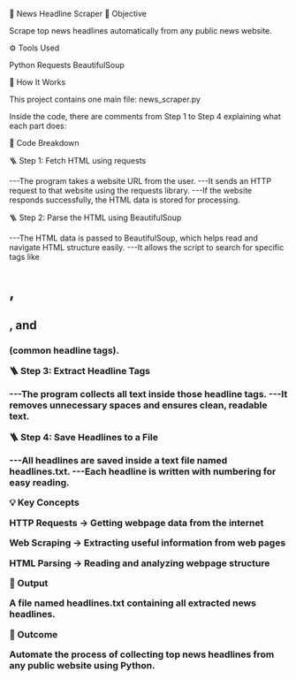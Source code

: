 📰 News Headline Scraper
🧠 Objective

Scrape top news headlines automatically from any public news website.

⚙️ Tools Used

Python
Requests
BeautifulSoup

🚀 How It Works

This project contains one main file:
news_scraper.py

Inside the code, there are comments from Step 1 to Step 4 explaining what each part does:

🧩 Code Breakdown

🪜 Step 1: Fetch HTML using requests

---The program takes a website URL from the user.
---It sends an HTTP request to that website using the requests library.
---If the website responds successfully, the HTML data is stored for processing.

🪜 Step 2: Parse the HTML using BeautifulSoup

---The HTML data is passed to BeautifulSoup, which helps read and navigate HTML structure easily.
---It allows the script to search for specific tags like <h1>, <h2>, and <h3> (common headline tags).

🪜 Step 3: Extract Headline Tags

---The program collects all text inside those headline tags.
---It removes unnecessary spaces and ensures clean, readable text.

🪜 Step 4: Save Headlines to a File

---All headlines are saved inside a text file named headlines.txt.
---Each headline is written with numbering for easy reading.

💡 Key Concepts

HTTP Requests → Getting webpage data from the internet

Web Scraping → Extracting useful information from web pages

HTML Parsing → Reading and analyzing webpage structure


📂 Output

A file named headlines.txt containing all extracted news headlines.

🏁 Outcome

Automate the process of collecting top news headlines from any public website using Python.